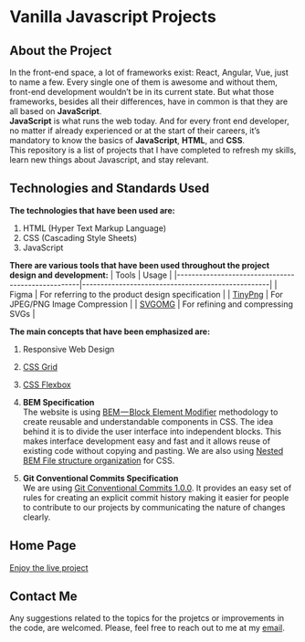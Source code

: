 # Vanilla Javascript Projects
## About the Project
In the front-end space, a lot of frameworks exist: React, Angular, Vue, just to name a few. Every single one of them is awesome and without them, front-end development wouldn’t be in its current state. But what those frameworks, besides all their differences, have in common is that they are all based on **JavaScript**.  
**JavaScript** is what runs the web today. And for every front end developer, no matter if already experienced or at the start of their careers, it’s mandatory to know the basics of **JavaScript**, **HTML**, and **CSS**.  
This repository is a list of projects that I have completed to refresh my skills, learn new things about Javascript, and stay relevant.   

## Technologies and Standards Used
**The technologies that have been used are:**
1. HTML (Hyper Text Markup Language)
2. CSS (Cascading Style Sheets)
3. JavaScript

**There are various tools that have been used throughout the project design and development:**
| Tools                                             | Usage                                             |
|---------------------------------------------------|---------------------------------------------------|
| Figma                                             | For referring to the product design specification |
| [TinyPng](https://tinypng.com/)                   | For JPEG/PNG Image Compression                    |
| [SVGOMG](https://jakearchibald.github.io/svgomg/) | For refining and compressing SVGs                 |

**The main concepts that have been emphasized are:**
1. Responsive Web Design
2. [CSS Grid](https://css-tricks.com/snippets/css/complete-guide-grid/)
3. [CSS Flexbox](https://css-tricks.com/snippets/css/a-guide-to-flexbox/)
4. **BEM Specification**  
  The website is using [BEM — Block Element Modifier](https://en.bem.info/methodology/quick-start/) methodology to create reusable and understandable components in CSS. The idea behind it is to divide the user interface into independent blocks. This makes interface development easy and fast and it allows reuse of existing code without copying and pasting. We are also using [Nested BEM File structure organization](https://en.bem.info/methodology/filestructure/#nested) for CSS.  

5. **Git Conventional Commits Specification**  
  We are using [Git Conventional Commits 1.0.0](https://www.conventionalcommits.org/en/v1.0.0/). It provides an easy set of rules for creating an explicit commit history making it easier for people to contribute to our projects by communicating the nature of changes clearly.

## Home Page
[Enjoy the live project](https://5hraddha.github.io/vanilla-js-projects/)

## Contact Me
Any suggestions related to the topics for the projetcs or improvements in the code, are welcomed. Please, feel free to reach out to me at my [email](mailto:mailmeatshraddha@gmail.com).